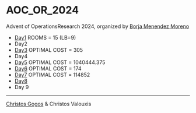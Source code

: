 # AOC_OR_2024
Advent of OperationsResearch 2024, organized by [Borja Menendez Moreno](https://feasible.substack.com/)

* [Day1](./day1/README.md) ROOMS = 15 (LB=9) 
* Day2
* [Day3](./day3/README.md) OPTIMAL COST = 305 
* Day4
* [Day5](./day5/README.md) OPTIMAL COST = 1040444.375
* [Day6](./day6/README.md) OPTIMAL COST = 174
* [Day7](./day7/README.md) OPTIMAL COST = 114852
* [Day8](./day8/README.md)
* Day 9 


---
[Christos Gogos](https://www.linkedin.com/in/christos-gogos-07a75bb/) & Christos Valouxis